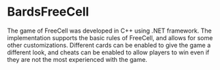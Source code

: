 # BardsFreeCell
The game of FreeCell was developed in C++ using .NET framework. The implementation supports the basic rules of FreeCell, and allows for some other customizations. Different cards can be enabled to give the game a different look, and cheats can be enabled to allow players to win even if they are not the most experienced with the game.
